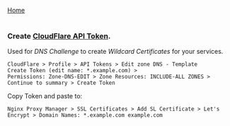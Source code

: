 <p align="left">
  <a href="https://github.com/vdarkobar/npm#nginx-proxy-manager">Home</a>
  <br><br>
</p> 
  
### Create <a href="https://dash.cloudflare.com/profile/api-tokens">CloudFlare API Token</a>. 

Used for *DNS Challenge* to create *Wildcard Certificates* for your services.
```
CloudFlare > Profile > API Tokens > Edit zone DNS - Template
Create Token (edit name: *.example.com) > 
Permissions: Zone-DNS-EDIT > Zone Resources: INCLUDE-ALL ZONES > Continue to summary > Create Token
```
Copy Token and paste to:
```
Nginx Proxy Manager > SSL Certificates > Add SL Certificate > Let's Encrypt > Domain Names: *.example.com example.com
```
